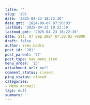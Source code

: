 ```yaml
---
title: ''
slug: '201'
date: '2025-04-23 18:22:30'
date_gmt: '2024-09-07 07:50:03'
lastmod: '2025-04-23 18:22:30'
lastmod_gmt: '2025-04-23 16:22:30'
date: Sat, 07 Sep 2024 07:50:03 +0000
draft: false
author: Yves.Ledru
post_id: '201'
post_parent: '27'
post_type: nav_menu_item
menu_order: '15'
attachment_url: null
comment_status: closed
ping_status: closed
categories:
- Menu Accueil
tags: null
summary: ''
---
```




